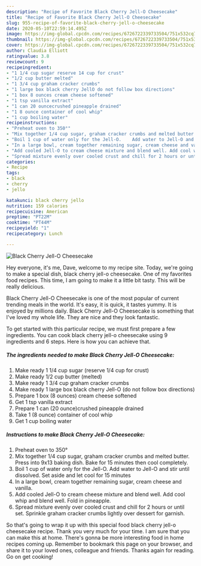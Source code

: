 ```yaml
---
description: "Recipe of Favorite Black Cherry Jell-O Cheesecake"
title: "Recipe of Favorite Black Cherry Jell-O Cheesecake"
slug: 955-recipe-of-favorite-black-cherry-jell-o-cheesecake
date: 2020-05-10T22:59:14.495Z
image: https://img-global.cpcdn.com/recipes/6726722339733504/751x532cq70/black-cherry-jell-o-cheesecake-recipe-main-photo.jpg
thumbnail: https://img-global.cpcdn.com/recipes/6726722339733504/751x532cq70/black-cherry-jell-o-cheesecake-recipe-main-photo.jpg
cover: https://img-global.cpcdn.com/recipes/6726722339733504/751x532cq70/black-cherry-jell-o-cheesecake-recipe-main-photo.jpg
author: Claudia Elliott
ratingvalue: 3.8
reviewcount: 9
recipeingredient:
- "1 1/4 cup sugar reserve 14 cup for crust"
- "1/2 cup butter melted"
- "1 3/4 cup graham cracker crumbs"
- "1 large box black cherry JellO do not follow box directions"
- "1 box 8 ounces cream cheese softened"
- "1 tsp vanilla extract"
- "1 can 20 ouncecrushed pineapple drained"
- "1 8 ounce container of cool whip"
- "1 cup boiling water"
recipeinstructions:
- "Preheat oven to 350°"
- "Mix together 1/4 cup sugar, graham cracker crumbs and melted butter. Press into 9x13 baking dish. Bake for 15 minutes then cool completely."
- "Boil 1 cup of water only for the Jell-O.    Add water to Jell-O and stir until dissolved. Set aside and let cool for 15 minutes"
- "In a large bowl, cream together remaining sugar, cream cheese and vanilla."
- "Add cooled Jell-O to cream cheese mixture and blend well. Add cool whip and blend well. Fold in pineapple."
- "Spread mixture evenly over cooled crust and chill for 2 hours or until set. Sprinkle graham cracker crumbs lightly over dessert for garnish."
categories:
- Recipe
tags:
- black
- cherry
- jello

katakunci: black cherry jello 
nutrition: 159 calories
recipecuisine: American
preptime: "PT22M"
cooktime: "PT44M"
recipeyield: "1"
recipecategory: Lunch

---
```



![Black Cherry Jell-O Cheesecake](https://img-global.cpcdn.com/recipes/6726722339733504/751x532cq70/black-cherry-jell-o-cheesecake-recipe-main-photo.jpg)

Hey everyone, it's me, Dave, welcome to my recipe site. Today, we're going to make a special dish, black cherry jell-o cheesecake. One of my favorites food recipes. This time, I am going to make it a little bit tasty. This will be really delicious.

Black Cherry Jell-O Cheesecake is one of the most popular of current trending meals in the world. It's easy, it is quick, it tastes yummy. It is enjoyed by millions daily. Black Cherry Jell-O Cheesecake is something that I've loved my whole life. They are nice and they look fantastic.




To get started with this particular recipe, we must first prepare a few ingredients. You can cook black cherry jell-o cheesecake using 9 ingredients and 6 steps. Here is how you can achieve that.

<!--inarticleads1-->

##### The ingredients needed to make Black Cherry Jell-O Cheesecake:

1. Make ready 1 1/4 cup sugar (reserve 1/4 cup for crust)
1. Make ready 1/2 cup butter (melted)
1. Make ready 1 3/4 cup graham cracker crumbs
1. Make ready 1 large box black cherry Jell-O (do not follow box directions)
1. Prepare 1 box (8 ounces) cream cheese softened
1. Get 1 tsp vanilla extract
1. Prepare 1 can (20 ounce)crushed pineapple drained
1. Take 1 (8 ounce) container of cool whip
1. Get 1 cup boiling water




<!--inarticleads2-->

##### Instructions to make Black Cherry Jell-O Cheesecake:

1. Preheat oven to 350°
1. Mix together 1/4 cup sugar, graham cracker crumbs and melted butter. Press into 9x13 baking dish. Bake for 15 minutes then cool completely.
1. Boil 1 cup of water only for the Jell-O.    Add water to Jell-O and stir until dissolved. Set aside and let cool for 15 minutes
1. In a large bowl, cream together remaining sugar, cream cheese and vanilla.
1. Add cooled Jell-O to cream cheese mixture and blend well. Add cool whip and blend well. Fold in pineapple.
1. Spread mixture evenly over cooled crust and chill for 2 hours or until set. Sprinkle graham cracker crumbs lightly over dessert for garnish.




So that's going to wrap it up with this special food black cherry jell-o cheesecake recipe. Thank you very much for your time. I am sure that you can make this at home. There's gonna be more interesting food in home recipes coming up. Remember to bookmark this page on your browser, and share it to your loved ones, colleague and friends. Thanks again for reading. Go on get cooking!
